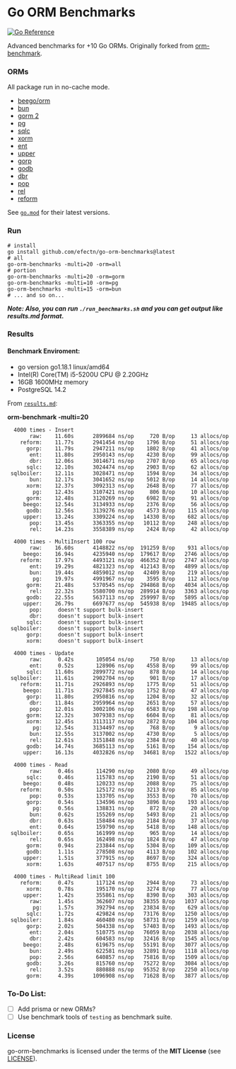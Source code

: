 # Go ORM Benchmarks

[![Go Reference](https://pkg.go.dev/badge/github.com/efectn/go-orm-benchmarks.svg)](https://pkg.go.dev/github.com/efectn/go-orm-benchmarks)

Advanced benchmarks for +10 Go ORMs. Originally forked from [orm-benchmark](https://github.com/frederikhors/orm-benchmark).

### ORMs

All package run in no-cache mode.

- [beego/orm](https://github.com/astaxie/beego/tree/master/orm)
- [bun](https://github.com/uptrace/bun)
- [gorm 2](https://github.com/go-gorm/gorm)
- [pg](https://github.com/go-pg/pg)
- [sqlc](https://github.com/kyleconroy/sqlc)
- [xorm](https://github.com/xormplus/xorm)
- [ent](https://github.com/ent/ent)
- [upper](https://github.com/upper/db)
- [gorp](https://github.com/go-gorp/gorp)
- [godb](https://github.com/samonzeweb/godb)
- [dbr](https://github.com/gocraft/dbr/)
- [pop](https://github.com/gobuffalo/pop)
- [rel](https://github.com/go-rel/rel)
- [reform](https://github.com/go-reform/reform)

See [`go.mod`](go.mod) for their latest versions.

### Run

```shell
# install
go install github.com/efectn/go-orm-benchmarks@latest
# all
go-orm-benchmarks -multi=20 -orm=all
# portion
go-orm-benchmarks -multi=20 -orm=gorm
go-orm-benchmarks -multi=10 -orm=pg
go-orm-benchmarks -multi=15 -orm=bun
# ... and so on...
```

**_Note: Also, you can run `./run_benchmarks.sh` and you can get output like results.md format._**

### Results

#### Benchmark Enviroment:

- go version go1.18.1 linux/amd64
- Intel(R) Core(TM) i5-5200U CPU @ 2.20GHz
- 16GB 1600MHz memory
- PostgreSQL 14.2

From [`results.md`](results.md):

**orm-benchmark -multi=20**

```
  4000 times - Insert
       raw:    11.60s      2899684 ns/op     720 B/op     13 allocs/op
    reform:    11.77s      2941454 ns/op    1796 B/op     51 allocs/op
      gorp:    11.79s      2947211 ns/op    1802 B/op     41 allocs/op
       ent:    11.80s      2950143 ns/op    4230 B/op     99 allocs/op
       dbr:    12.06s      3014671 ns/op    2707 B/op     65 allocs/op
      sqlc:    12.10s      3024474 ns/op    2903 B/op     62 allocs/op
 sqlboiler:    12.11s      3028471 ns/op    1594 B/op     34 allocs/op
       bun:    12.17s      3041652 ns/op    5012 B/op     14 allocs/op
      xorm:    12.37s      3092313 ns/op    2648 B/op     77 allocs/op
        pg:    12.43s      3107421 ns/op     806 B/op     10 allocs/op
      gorm:    12.48s      3120269 ns/op    6982 B/op     91 allocs/op
     beego:    12.54s      3134933 ns/op    2376 B/op     56 allocs/op
      godb:    12.56s      3139276 ns/op    4573 B/op    115 allocs/op
     upper:    13.24s      3309224 ns/op   14330 B/op    682 allocs/op
       pop:    13.45s      3363355 ns/op   10112 B/op    248 allocs/op
       rel:    14.23s      3558389 ns/op    2424 B/op     42 allocs/op

  4000 times - MultiInsert 100 row
       raw:    16.60s      4148822 ns/op  191259 B/op    931 allocs/op
     beego:    16.94s      4235940 ns/op  179617 B/op   2746 allocs/op
    reform:    17.97s      4493121 ns/op  466352 B/op   2747 allocs/op
       ent:    19.29s      4821323 ns/op  412143 B/op   4899 allocs/op
       bun:    19.44s      4859012 ns/op   42409 B/op    219 allocs/op
        pg:    19.97s      4991967 ns/op    3595 B/op    112 allocs/op
      gorm:    21.48s      5370545 ns/op  294868 B/op   4034 allocs/op
       rel:    22.32s      5580700 ns/op  289914 B/op   3363 allocs/op
      godb:    22.55s      5637113 ns/op  259997 B/op   5895 allocs/op
     upper:    26.79s      6697677 ns/op  545938 B/op  19485 allocs/op
       pop:     doesn't support bulk-insert
       dbr:     doesn't support bulk-insert
      sqlc:     doesn't support bulk-insert
 sqlboiler:     doesn't support bulk-insert
      gorp:     doesn't support bulk-insert
      xorm:     doesn't support bulk-insert

  4000 times - Update
       raw:     0.42s       105054 ns/op     750 B/op     13 allocs/op
       ent:     0.52s       128906 ns/op    4558 B/op     99 allocs/op
      sqlc:    11.60s      2899772 ns/op     878 B/op     14 allocs/op
 sqlboiler:    11.61s      2902704 ns/op     901 B/op     17 allocs/op
    reform:    11.71s      2926893 ns/op    1775 B/op     51 allocs/op
     beego:    11.71s      2927845 ns/op    1752 B/op     47 allocs/op
      gorp:    11.80s      2950816 ns/op    1204 B/op     32 allocs/op
       dbr:    11.84s      2959964 ns/op    2651 B/op     57 allocs/op
       pop:    12.01s      3002106 ns/op    6583 B/op    198 allocs/op
      gorm:    12.32s      3079383 ns/op    6604 B/op     81 allocs/op
      xorm:    12.45s      3113117 ns/op    2872 B/op    104 allocs/op
        pg:    12.54s      3134497 ns/op     768 B/op      9 allocs/op
       bun:    12.55s      3137002 ns/op    4730 B/op      5 allocs/op
       rel:    12.61s      3151848 ns/op    2384 B/op     40 allocs/op
      godb:    14.74s      3685113 ns/op    5161 B/op    154 allocs/op
     upper:    16.13s      4032826 ns/op   34681 B/op   1522 allocs/op

  4000 times - Read
       raw:     0.46s       114290 ns/op    2080 B/op     49 allocs/op
      sqlc:     0.46s       115783 ns/op    2190 B/op     51 allocs/op
     beego:     0.48s       120233 ns/op    2088 B/op     75 allocs/op
    reform:     0.50s       125172 ns/op    3213 B/op     85 allocs/op
       pop:     0.53s       133705 ns/op    3553 B/op     70 allocs/op
      gorp:     0.54s       134596 ns/op    3896 B/op    193 allocs/op
        pg:     0.56s       138831 ns/op     872 B/op     20 allocs/op
       bun:     0.62s       155269 ns/op    5493 B/op     21 allocs/op
       dbr:     0.63s       158484 ns/op    2184 B/op     37 allocs/op
       ent:     0.64s       159790 ns/op    5418 B/op    148 allocs/op
 sqlboiler:     0.65s       161999 ns/op     965 B/op     14 allocs/op
       rel:     0.65s       162498 ns/op    1824 B/op     47 allocs/op
      gorm:     0.94s       233844 ns/op    5304 B/op    109 allocs/op
      godb:     1.11s       278508 ns/op    4113 B/op    102 allocs/op
     upper:     1.51s       377915 ns/op    8697 B/op    324 allocs/op
      xorm:     1.63s       407517 ns/op    8755 B/op    215 allocs/op

  4000 times - MultiRead limit 100
    reform:     0.47s       117124 ns/op    2944 B/op     73 allocs/op
      xorm:     0.78s       195170 ns/op    3274 B/op     77 allocs/op
     upper:     1.42s       355861 ns/op    8390 B/op    303 allocs/op
       raw:     1.45s       362607 ns/op   38355 B/op   1037 allocs/op
        pg:     1.57s       392794 ns/op   23834 B/op    629 allocs/op
      sqlc:     1.72s       429824 ns/op   73176 B/op   1250 allocs/op
 sqlboiler:     1.84s       460480 ns/op   58731 B/op   1259 allocs/op
      gorp:     2.02s       504338 ns/op   57403 B/op   1493 allocs/op
       ent:     2.04s       510775 ns/op   76059 B/op   2038 allocs/op
       dbr:     2.42s       604583 ns/op   32416 B/op   1545 allocs/op
     beego:     2.48s       619675 ns/op   55191 B/op   3077 allocs/op
       bun:     2.49s       622581 ns/op   32891 B/op   1118 allocs/op
       pop:     2.56s       640857 ns/op   75816 B/op   1509 allocs/op
      godb:     3.26s       815760 ns/op   75272 B/op   3084 allocs/op
       rel:     3.52s       880888 ns/op   95352 B/op   2250 allocs/op
      gorm:     4.39s      1096908 ns/op   71628 B/op   3877 allocs/op
```

### To-Do List:

- [ ] Add prisma or new ORMs?
- [ ] Use benchmark tools of `testing` as benchmark suite.

### License

go-orm-benchmarks is licensed under the terms of the **MIT License** (see [LICENSE](LICENSE)).
